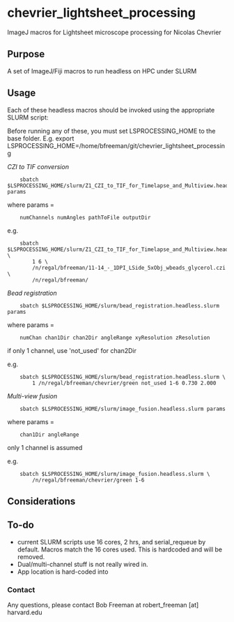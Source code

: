 # chevrier_lightsheet_processing
ImageJ macros for Lightsheet microscope processing for Nicolas Chevrier

## Purpose
A set of ImageJ/Fiji macros to run headless on HPC under SLURM

## Usage
Each of these headless macros should be invoked using the appropriate SLURM script:

Before running any of these, you must set LSPROCESSING_HOME to the base folder. E.g.
    export LSPROCESSING_HOME=/home/bfreeman/git/chevrier_lightsheet_processing
    
*CZI to TIF conversion*

        sbatch $LSPROCESSING_HOME/slurm/Z1_CZI_to_TIF_for_Timelapse_and_Multiview.headless.slurm params
    
where params = 
    
        numChannels numAngles pathToFile outputDir
        
e.g. 

        sbatch $LSPROCESSING_HOME/slurm/Z1_CZI_to_TIF_for_Timelapse_and_Multiview.headless.slurm \
            1 6 \
            /n/regal/bfreeman/11-14_-_1DPI_LSide_5xObj_wbeads_glycerol.czi \
            /n/regal/bfreeman/
        
*Bead registration*

        sbatch $LSPROCESSING_HOME/slurm/bead_registration.headless.slurm params
    
where params = 
    
        numChan chan1Dir chan2Dir angleRange xyResolution zResolution
    
if only 1 channel, use 'not_used' for chan2Dir
    
e.g.

        sbatch $LSPROCESSING_HOME/slurm/bead_registration.headless.slurm \
            1 /n/regal/bfreeman/chevrier/green not_used 1-6 0.730 2.000

*Multi-view fusion*

        sbatch $LSPROCESSING_HOME/slurm/image_fusion.headless.slurm params

where params = 
    
        chan1Dir angleRange
        
only 1 channel is assumed

e.g.

        sbatch $LSPROCESSING_HOME/slurm/image_fusion.headless.slurm \
            /n/regal/bfreeman/chevrier/green 1-6 

## Considerations


## To-do
- current SLURM scripts use 16 cores, 2 hrs, and serial_requeue by default. Macros match the
    16 cores used. This is hardcoded and will be removed.
- Dual/multi-channel stuff is not really wired in.
- App location is hard-coded into 

### Contact
Any questions, please contact Bob Freeman at robert_freeman [at] harvard.edu

